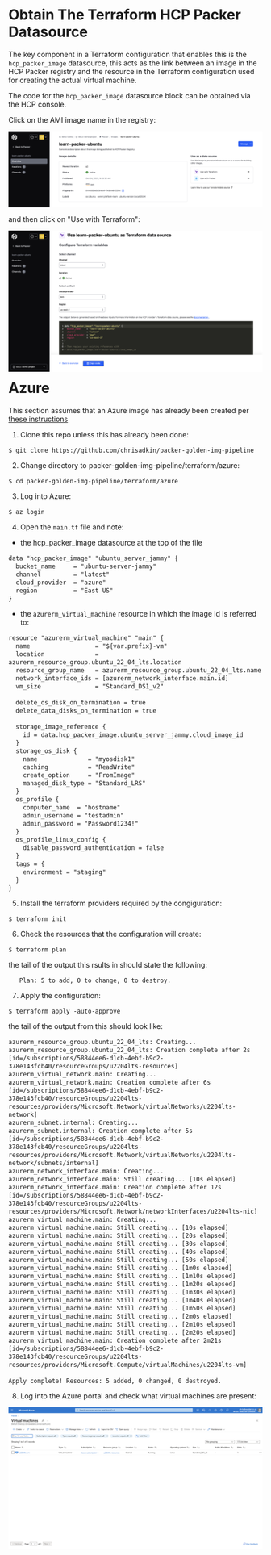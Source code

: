 # Obtain The Terraform HCP Packer Datasource

The key component in a Terraform configuration that enables this is the ```hcp_packer_image``` datasource, this acts as the link between an image in the HCP Packer registry and the resource in the Terraform configuration used for creating the actual virtual machine.  

The code for the ```hcp_packer_image``` datasource block can be obtained via the HCP console.

Click on the AMI image name in the registry:

<img style="float: left; margin: 0px 15px 15px 0px;" src="https://github.com/chrisadkin/packer-golden-img-pipeline/blob/main/png_images/hcp_packer_aws_image.png?raw=true">

and then click on "Use with Terraform":

<img style="float: left; margin: 0px 15px 15px 0px;" src="https://github.com/chrisadkin/packer-golden-img-pipeline/blob/main/png_images/hcp_packer_aws_datasource.png?raw=true">

# Azure

This section assumes that an Azure image has already been created per [these instructions]()

1. Clone this repo unless this has already been done:
```
$ git clone https://github.com/chrisadkin/packer-golden-img-pipeline
```

2. Change directory to packer-golden-img-pipeline/terraform/azure:
```
$ cd packer-golden-img-pipeline/terraform/azure
```

3. Log into Azure:
```
$ az login
```

4. Open the ```main.tf``` file and note:

- the hcp_packer_image datasource at the top of the file
```
data "hcp_packer_image" "ubuntu_server_jammy" {
  bucket_name     = "ubuntu-server-jammy"
  channel         = "latest"
  cloud_provider  = "azure"
  region          = "East US"
}
```
- the ```azurerm_virtual_machine``` resource in which the image id is referred to:
```
resource "azurerm_virtual_machine" "main" {
  name                  = "${var.prefix}-vm"
  location              = azurerm_resource_group.ubuntu_22_04_lts.location
  resource_group_name   = azurerm_resource_group.ubuntu_22_04_lts.name
  network_interface_ids = [azurerm_network_interface.main.id]
  vm_size               = "Standard_DS1_v2"
  
  delete_os_disk_on_termination = true
  delete_data_disks_on_termination = true

  storage_image_reference {
    id = data.hcp_packer_image.ubuntu_server_jammy.cloud_image_id
  }
  storage_os_disk {
    name              = "myosdisk1"
    caching           = "ReadWrite"
    create_option     = "FromImage"
    managed_disk_type = "Standard_LRS"
  }
  os_profile {
    computer_name  = "hostname"
    admin_username = "testadmin"
    admin_password = "Password1234!"
  }
  os_profile_linux_config {
    disable_password_authentication = false
  }
  tags = {
    environment = "staging"
  }
}
```

5. Install the terraform providers required by the congiguration:
```
$ terraform init
```   

6. Check the resources that the configuration will create:
```
$ terraform plan
```
   the tail of the output this rsults in should state the following:
```
   Plan: 5 to add, 0 to change, 0 to destroy.
```

7. Apply the configuration:
```
$ terraform apply -auto-approve
```
   the tail of the output from this should look like:
```
azurerm_resource_group.ubuntu_22_04_lts: Creating...
azurerm_resource_group.ubuntu_22_04_lts: Creation complete after 2s [id=/subscriptions/58844ee6-d1cb-4ebf-b9c2-378e143fcb40/resourceGroups/u2204lts-resources]
azurerm_virtual_network.main: Creating...
azurerm_virtual_network.main: Creation complete after 6s [id=/subscriptions/58844ee6-d1cb-4ebf-b9c2-378e143fcb40/resourceGroups/u2204lts-resources/providers/Microsoft.Network/virtualNetworks/u2204lts-network]
azurerm_subnet.internal: Creating...
azurerm_subnet.internal: Creation complete after 5s [id=/subscriptions/58844ee6-d1cb-4ebf-b9c2-378e143fcb40/resourceGroups/u2204lts-resources/providers/Microsoft.Network/virtualNetworks/u2204lts-network/subnets/internal]
azurerm_network_interface.main: Creating...
azurerm_network_interface.main: Still creating... [10s elapsed]
azurerm_network_interface.main: Creation complete after 12s [id=/subscriptions/58844ee6-d1cb-4ebf-b9c2-378e143fcb40/resourceGroups/u2204lts-resources/providers/Microsoft.Network/networkInterfaces/u2204lts-nic]
azurerm_virtual_machine.main: Creating...
azurerm_virtual_machine.main: Still creating... [10s elapsed]
azurerm_virtual_machine.main: Still creating... [20s elapsed]
azurerm_virtual_machine.main: Still creating... [30s elapsed]
azurerm_virtual_machine.main: Still creating... [40s elapsed]
azurerm_virtual_machine.main: Still creating... [50s elapsed]
azurerm_virtual_machine.main: Still creating... [1m0s elapsed]
azurerm_virtual_machine.main: Still creating... [1m10s elapsed]
azurerm_virtual_machine.main: Still creating... [1m20s elapsed]
azurerm_virtual_machine.main: Still creating... [1m30s elapsed]
azurerm_virtual_machine.main: Still creating... [1m40s elapsed]
azurerm_virtual_machine.main: Still creating... [1m50s elapsed]
azurerm_virtual_machine.main: Still creating... [2m0s elapsed]
azurerm_virtual_machine.main: Still creating... [2m10s elapsed]
azurerm_virtual_machine.main: Still creating... [2m20s elapsed]
azurerm_virtual_machine.main: Creation complete after 2m21s [id=/subscriptions/58844ee6-d1cb-4ebf-b9c2-378e143fcb40/resourceGroups/u2204lts-resources/providers/Microsoft.Compute/virtualMachines/u2204lts-vm]

Apply complete! Resources: 5 added, 0 changed, 0 destroyed.
```

8. Log into the Azure portal and check what virtual machines are present:
   
<img style="float: left; margin: 0px 15px 15px 0px;" src="https://github.com/chrisadkin/packer-golden-img-pipeline/blob/main/png_images/azure_portal_vms.png?raw=true">
 
   
   
